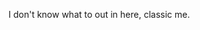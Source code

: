 I don't know what to out in here, classic me.
<!---
NoThisIsAnt/NoThisIsAnt is a ✨ special ✨ repository because its `README.md` (this file) appears on your GitHub profile.
You can click the Preview link to take a look at your changes.
--->
